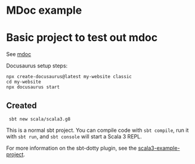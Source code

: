 # MDoc example

# Basic project to test out mdoc
See [mdoc](https://scalameta.org/mdoc/docs/installation.html)

Docusaurus setup steps:
```
npx create-docusaurus@latest my-website classic
cd my-website
npx docusaurus start
```

## Created

``` sbt new scala/scala3.g8```




This is a normal sbt project. You can compile code with `sbt compile`, run it with `sbt run`, and `sbt console` will start a Scala 3 REPL.

For more information on the sbt-dotty plugin, see the
[scala3-example-project](https://github.com/scala/scala3-example-project/blob/main/README.md).
